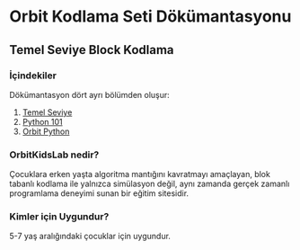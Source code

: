 # Orbit Kodlama Seti Dökümantasyonu
## Temel Seviye Block Kodlama
### İçindekiler
Dökümantasyon dört ayrı bölümden oluşur:

1. [Temel Seviye](temel_seviye.md)
2. [Python 101](python-egitimi-konu-anlatim)
3. [Orbit Python](python-docs/python_index.md)


### OrbitKidsLab nedir?
Çocuklara erken yaşta algoritma mantığını kavratmayı amaçlayan, blok tabanlı kodlama ile yalnızca simülasyon değil, aynı zamanda gerçek zamanlı programlama deneyimi sunan bir eğitim sitesidir.

### Kimler için Uygundur?
5-7 yaş aralığındaki çocuklar için uygundur.

<!-- 
[Öğretmen](https://www.orbitkidslab.com/teachers/login){ target="_blank" } olarak kayıt yapmak için tıklayın.

[Öğrenci](https://www.orbitkidslab.com/students/join){ target="_blank" } olarak giriş yapmak için tıklayın. -->







